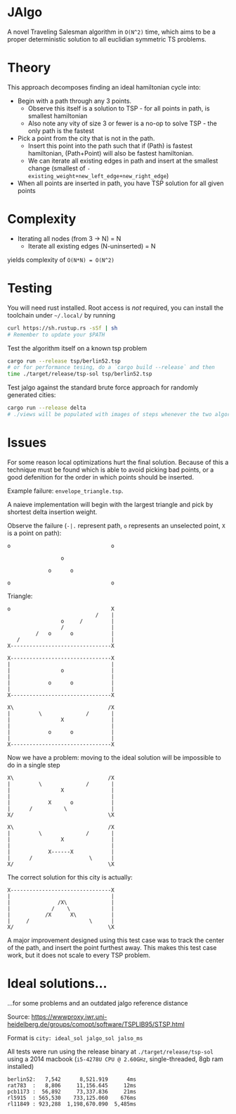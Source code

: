 
# JAlgo

A novel Traveling Salesman algorithm in `O(N^2)` time, which aims to be a proper deterministic solution to all euclidian symmetric TS problems.

# Theory

This approach decomposes finding an ideal hamiltonian cycle into:

 - Begin with a path through any 3 points.
   - Observe this itself is a solution to TSP - for all points in path, is smallest hamiltonian
   - Also note any vity of size 3 or fewer is a no-op to solve TSP - the only path is the fastest
 - Pick a point from the city that is not in the path.
   - Insert this point into the path such that if (Path) is fastest hamiltonian, (Path+Point) will also be fastest hamiltonian.
   - We can iterate all existing edges in path and insert at the smallest change (smallest of `-existing_weight+new_left_edge+new_right_edge`)
 - When all points are inserted in path, you have TSP solution for all given points

# Complexity

 - Iterating all nodes (from 3 -> N) = N
   - Iterate all existing edges (N-uninserted) = N

yields complexity of `O(N*N) = O(N^2)`

# Testing

You will need rust installed. Root access is _not_ required, you can install the toolchain under `~/.local/` by running

```bash
curl https://sh.rustup.rs -sSf | sh
# Remember to update your $PATH
```

Test the algorithm itself on a known tsp problem
```bash
cargo run --release tsp/berlin52.tsp
# or for performance tesing, do a `cargo build --release` and then
time ./target/release/tsp-sol tsp/berlin52.tsp
```

Test jalgo against the standard brute force approach for randomly generated cities:
```bash
cargo run --release delta
# ./views will be populated with images of steps whenever the two algorithm solutions differ
```

# Issues

For some reason local optimizations hurt the final solution. Because of this a technique must be
found which is able to avoid picking bad points, or a good defenition for the order in which points
should be inserted.

Example failure: `envelope_triangle.tsp`.

A naieve implementation will begin with the largest triangle and pick by shortest delta insertion weight.

Observe the failure (`-|.` represent path, `o` represents an unselected point, `X` is a point on path):

```
o                                o
                                  
                 o                
                                  
             o      o             
                                  
o                                o
```

Triangle:
```
o                                X
                            /    |
                 o     /         |
                 /               |
         /   o      o            |
   /                             |
X--------------------------------X
```

```
X--------------------------------X
|                                |
|                o               |
|                                |
|            o      o            |
|                                |
X--------------------------------X
```

```
X\                              /X
|         \              /       |
|                X               |
|                                |
|            o      o            |
|                                |
X--------------------------------X
```

Now we have a problem: moving to the ideal solution will be impossible to do in a single step
```
X\                              /X
|         \              /       |
|                X               |
|                                |
|            X      o            |
|      /          \              |
X/                              \X
```

```
X\                              /X
|         \              /       |
|                X               |
|                                |
|            X------X            |
|      /                  \      |
X/                              \X
```

The correct solution for this city is actually:

```
X--------------------------------X
|                                |
|               /X\              |
|             /    \             |
|           /X      X\           |
|     /                   \      |
X/                              \X
```

A major improvement designed using this test case was to track the center of the path, and insert the point furthest away.
This makes this test case work, but it does not scale to every TSP problem.


# Ideal solutions...

...for some problems and an outdated jalgo reference distance

Source: https://wwwproxy.iwr.uni-heidelberg.de/groups/comopt/software/TSPLIB95/STSP.html

Format is `city: ideal_sol jalgo_sol jalso_ms`

All tests were run using the release binary at `./target/release/tsp-sol` using a 2014 macbook (`i5-4278U CPU @ 2.60GHz`, single-threaded, 8gb ram installed)

```
berlin52:   7,542      8,521.919      4ms
rat783  :   8,806     11,156.645     12ms
pcb1173 :  56,892     73,337.836     21ms
rl5915  : 565,530    733,125.060    676ms
rl11849 : 923,288  1,198,670.090  5,485ms


```




